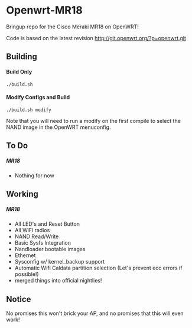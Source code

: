 # Openwrt-MR18

Bringup repo for the Cisco Meraki MR18 on OpenWRT!

Code is based on the latest revision http://git.openwrt.org/?p=openwrt.git

Building
-----
#### Build Only
`./build.sh`

#### Modify Configs and Build
`./build.sh modify`

Note that you will need to run a modify on the first compile to select the NAND image in the OpenWRT menuconfig.

To Do
-----
##### MR18
  * Nothing for now

Working
-----
##### MR18
  * All LED's and Reset Button
  * All WiFi radios
  * NAND Read/Write
  * Basic Sysfs Integration
  * Nandloader bootable images
  * Ethernet
  * Sysconfig w/ kernel_backup support
  * Automatic Wifi Caldata partition selection (Let's prevent ecc errors if possible!)
  * merged things into official nightlies!

Notice
------
No promises this won't brick your AP, and no promises that this will even work!
